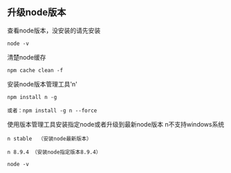 ## 升级node版本
 查看node版本，没安装的请先安装
 ````
 node -v
 ````
 清楚node缓存
 ````
npm cache clean -f
 ````
 安装node版本管理工具'n'
 ````
npm install n -g

或者：npm install -g n --force
 ````
 使用版本管理工具安装指定node或者升级到最新node版本
 n不支持windows系统
 ````
n stable  （安装node最新版本）  
 ````
 ````
n 8.9.4 （安装node指定版本8.9.4）
 ````
 ````
node -v
 ````